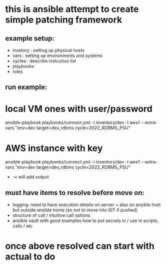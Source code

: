 # this is ansible attempt to create simple patching framework
## example setup:
 
- invetory : setting up physical hosts
- vars : setting up environments and systems 
- cycles : describe instcution list
- playbooks 
- roles

## run example:
# local VM ones with user/password
ansible-playbook playbooks/connect.yml -i inventory/dev -l aws1 --extra-vars "env=dev target=dev_rdbms cycle=2022_RDBMS_PSU"

# AWS instance with key
ansible-playbook playbooks/connect.yml -i inventory/dev -l aws1 --extra-vars "env=dev target=dev_rdbms cycle=2022_RDBMS_PSU"

 - -v will add output 

## must have items to resolve before move on:
- logging: need to have execution details on server + also on ansible host but outside ansible home (so not to move into GIT if pushed)
- structure of call  / intuitive call options
- ansible vault with good examples how to put secrets in / use in scripts, calls / etc

# once above resolved can start with actual to do